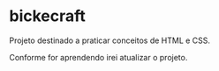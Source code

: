 # bickecraft

Projeto destinado a praticar conceitos de HTML e CSS.

Conforme for aprendendo irei atualizar o projeto.
